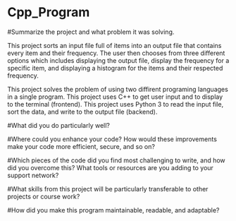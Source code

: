 # Cpp_Program

#Summarize the project and what problem it was solving.

This project sorts an input file full of items into an output 
file that contains every item and their frequency. The user then 
chooses from three different options which includes displaying the 
output file, display the frequency for a specific item, and displaying
a histogram for the items and their respected frequency.

This project solves the problem of using two diffirent programing
languages in a single program. This project uses C++ to get user input
and to display to the terminal (frontend). This project uses Python 3 to
read the input file, sort the data, and write to the output file (backend).

#What did you do particularly well?


#Where could you enhance your code? How would these improvements make your code more efficient,
secure, and so on?


#Which pieces of the code did you find most challenging to write, and how did you overcome this?
What tools or resources are you adding to your support network?


#What skills from this project will be particularly transferable to other projects or course work?


#How did you make this program maintainable, readable, and adaptable?

